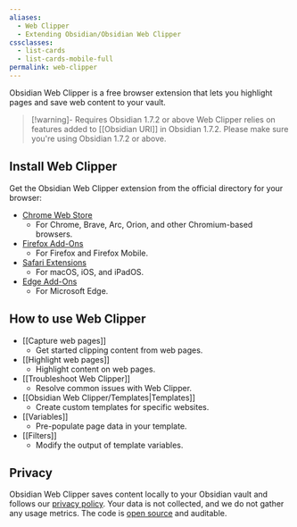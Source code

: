 ```yaml
---
aliases:
  - Web Clipper
  - Extending Obsidian/Obsidian Web Clipper
cssclasses:
  - list-cards
  - list-cards-mobile-full
permalink: web-clipper
---
```

Obsidian Web Clipper is a free browser extension that lets you highlight pages and save web content to your vault.

> [!warning]- Requires Obsidian 1.7.2 or above
> Web Clipper relies on features added to [[Obsidian URI]] in Obsidian 1.7.2. Please make sure you're using Obsidian 1.7.2 or above.

## Install Web Clipper

Get the Obsidian Web Clipper extension from the official directory for your browser:

- [Chrome Web Store](https://chromewebstore.google.com/detail/obsidian-web-clipper/cnjifjpddelmedmihgijeibhnjfabmlf)
	- For Chrome, Brave, Arc, Orion, and other Chromium-based browsers.
- [Firefox Add-Ons](https://addons.mozilla.org/en-US/firefox/addon/web-clipper-obsidian/)
	- For Firefox and Firefox Mobile.
- [Safari Extensions](https://apps.apple.com/us/app/obsidian-web-clipper/id6720708363)
	- For macOS, iOS, and iPadOS.
- [Edge Add-Ons](https://microsoftedge.microsoft.com/addons/detail/obsidian-web-clipper/eigdjhmgnaaeaonimdklocfekkaanfme)
	- For Microsoft Edge.

## How to use Web Clipper

- [[Capture web pages]]
	- Get started clipping content from web pages.
- [[Highlight web pages]]
	- Highlight content on web pages.
- [[Troubleshoot Web Clipper]]
	- Resolve common issues with Web Clipper.
- [[Obsidian Web Clipper/Templates|Templates]]
	- Create custom templates for specific websites.
- [[Variables]]
	- Pre-populate page data in your template.
- [[Filters]]
	- Modify the output of template variables.

## Privacy

Obsidian Web Clipper saves content locally to your Obsidian vault and follows our [privacy policy](https://obsidian.md/privacy). Your data is not collected, and we do not gather any usage metrics. The code is [open source](https://github.com/obsidianmd/obsidian-clipper) and auditable.